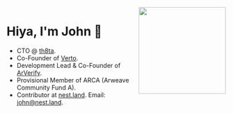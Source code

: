 <img src="https://github.com/johnletey/johnletey/raw/master/media/bg.png" align="right" width="200">

# Hiya, I'm John :wave:

- CTO @ [th8ta](https://th8ta.org).
- Co-Founder of [Verto](https://verto.exchange/).
- Development Lead & Co-Founder of [ArVerify](https://github.com/ArVerify).
- Provisional Member of ARCA (Arweave Community Fund A).
- Contributor at [nest.land](https://nest.land/). Email: john@nest.land.

<!--
**johnletey/johnletey** is a ✨ _special_ ✨ repository because its `README.md` (this file) appears on your GitHub profile.

Here are some ideas to get you started:

- 🔭 I’m currently working on ...
- 🌱 I’m currently learning ...
- 👯 I’m looking to collaborate on ...
- 🤔 I’m looking for help with ...
- 💬 Ask me about ...
- 📫 How to reach me: ...
- 😄 Pronouns: ...
- ⚡ Fun fact: ...
-->
